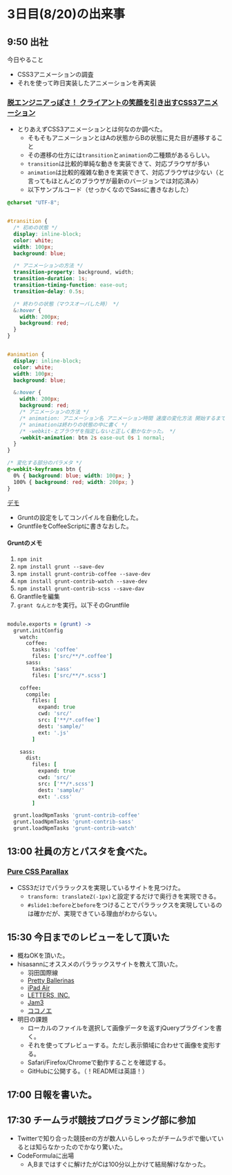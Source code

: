 # 3日目(8/20)の出来事

9:50 出社
---


今日やること

- CSS3アニメーションの調査
- それを使って昨日実装したアニメーションを再実装


### [脱エンジニアっぽさ！ クライアントの笑顔を引き出すCSS3アニメーション](http://www.atmarkit.co.jp/ait/articles/1307/04/news002.html)

- とりあえずCSS3アニメーションとは何なのか調べた。
	- そもそもアニメーションとはAの状態からBの状態に見た目が遷移すること
	- その遷移の仕方には`transition`と`animation`の二種類があるらしい。
	- `transition`は比較的単純な動きを実装できて、対応ブラウザが多い
	- `animation`は比較的複雑な動きを実装できて、対応ブラウザは少ない（と言ってもほとんどのブラウザが最新のバージョンでは対応済み）
	- 以下サンプルコード（せっかくなのでSassに書きなおした）

```scss
@charset "UTF-8";


#transition {
  /* 初めの状態 */
  display: inline-block;
  color: white;
  width: 100px;
  background: blue;

  /* アニメーションの方法 */
  transition-property: background, width;
  transition-duration: 1s;
  transition-timing-function: ease-out;
  transition-delay: 0.5s;

  /* 終わりの状態（マウスオーバした時） */
  &:hover {
    width: 200px;
    background: red;
  }
}


#animation {
  display: inline-block;
  color: white;
  width: 100px;
  background: blue;

  &:hover {
    width: 200px;
    background: red;
    /* アニメーションの方法 */
    /* animation: アニメーション名 アニメーション時間 速度の変化方法 開始するまでの時間 繰り返し回数 繰り返し方法; */
    /* animationは終わりの状態の中に書く */
    /* -webkit-とブラウザを指定しないと正しく動かなかった。 */
    -webkit-animation: btn 2s ease-out 0s 1 normal;
  }
}

/* 変化する部分のパラメタ */
@-webkit-keyframes btn {
  0% { background: blue; width: 100px; }
  100% { background: red; width: 200px; }
}
```

[デモ](./demo/sample/index.html)

- Gruntの設定をしてコンパイルを自動化した。
- GruntfileをCoffeeScriptに書きなおした。

#### Gruntのメモ

1. `npm init`
2. `npm install grunt --save-dev`
3. `npm install grunt-contrib-coffee --save-dev`
4. `npm install grunt-contrib-watch --save-dev`
5. `npm install grunt-contrib-scss --save-dav`
6. Grantfileを編集
7. `grant なんとか`を実行。以下そのGruntfile


```coffeescript

module.exports = (grunt) ->
  grunt.initConfig
    watch:
      coffee:
        tasks: 'coffee'
        files: ['src/**/*.coffee']
      sass:
        tasks: 'sass'
        files: ['src/**/*.scss']

    coffee:
      compile:
        files: [
          expand: true
          cwd: 'src/'
          src: ['**/*.coffee']
          dest: 'sample/'
          ext: '.js'
        ]

    sass:
      dist:
        files: [
          expand: true
          cwd: 'src/'
          src: ['**/*.scss']
          dest: 'sample/'
          ext: '.css'
        ]

  grunt.loadNpmTasks 'grunt-contrib-coffee'
  grunt.loadNpmTasks 'grunt-contrib-sass'
  grunt.loadNpmTasks 'grunt-contrib-watch'
```

13:00 社員の方とパスタを食べた。
---

### [Pure CSS Parallax](http://codepen.io/keithclark/pen/JycFw/)
- CSS3だけでパララックスを実現しているサイトを見つけた。
	- `transform: translateZ(-1px)`と設定するだけで奥行きを実現できる。
	- `#slide1:before`と`before`をつけることでパララックスを実現しているのは確かだが、実現できている理由がわからない。


15:30 今日までのレビューをして頂いた
---

- 概ねOKを頂いた。
- hisasannにオススメのパララックスサイトを教えて頂いた。
	- 羽田国際線
	- [Pretty Ballerinas](http://prettyballerinas.fen.co.jp/)
	- [iPad Air](https://www.apple.com/jp/ipad-air/)
	- [LETTERS, INC.](http://letters-inc.jp/)
	- [Jam3](http://www.jam3.com/)
	- [ココノエ](http://9ye.jp/)
- 明日の課題
	- ローカルのファイルを選択して画像データを返すjQueryプラグインを書く。
	- それを使ってプレビューする。ただし表示領域に合わせて画像を変形する。
	- Safari/Firefox/Chromeで動作することを確認する。
	- GitHubに公開する。（！READMEは英語！）


17:00 日報を書いた。
---

17:30 チームラボ競技プログラミング部に参加
---

- Twitterで知り合った競技erの方が数人いらしゃったがチームラボで働いているとは知らなかったのでかなり驚いた。
- CodeFormulaに出場
  - A,Bまではすぐに解けたがCは100分以上かけて結局解けなかった。

